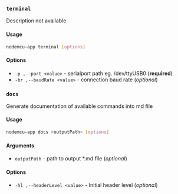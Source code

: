 ### `terminal`

Description not available

#### Usage

```sh
nodemcu-app terminal [options]
```




#### Options

* `-p ,--port <value>` - serialport path eg. /dev/ttyUSB0 (**required**)
* `-br ,--baudRate <value>` - connection baud rate (_optional_)



### `docs`

Generate documentation of available commands into md file

#### Usage

```sh
nodemcu-app docs <outputPath> [options]
```
#### Arguments

* `outputPath` - path to output *.md file (_optional_)

#### Options

* `-hl ,--headerLevel <value>` - Initial header level (_optional_)